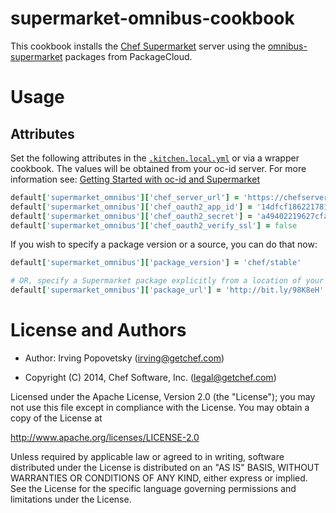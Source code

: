 # supermarket-omnibus-cookbook

This cookbook installs the [Chef Supermarket](https://github.com/opscode/supermarket) server using the [omnibus-supermarket](https://github.com/opscode/omnibus-supermarket) packages from PackageCloud.

# Usage

## Attributes

Set the following attributes in the [`.kitchen.local.yml`](https://github.com/irvingpop/supermarket-omnibus-cookbook/blob/master/.kitchen.local.yml.example) or via a wrapper cookbook.  The values will be obtained from your oc-id server.  For more information see: [Getting Started with oc-id and Supermarket](http://irvingpop.github.io/blog/2015/04/07/setting-up-your-private-supermarket-server/)

```ruby
default['supermarket_omnibus']['chef_server_url'] = 'https://chefserver.mycompany.com'
default['supermarket_omnibus']['chef_oauth2_app_id'] = '14dfcf186221781cff51eedd5ac1616'
default['supermarket_omnibus']['chef_oauth2_secret'] = 'a49402219627cfa6318d58b13e90aca'
default['supermarket_omnibus']['chef_oauth2_verify_ssl'] = false
```

If you wish to specify a package version or a source, you can do that now:
```ruby
default['supermarket_omnibus']['package_version'] = 'chef/stable'

# OR, specify a Supermarket package explicitly from a location of your choosing
default['supermarket_omnibus']['package_url'] = 'http://bit.ly/98K8eH'
```

# License and Authors

- Author: Irving Popovetsky (<irving@getchef.com>)

- Copyright (C) 2014, Chef Software, Inc. (<legal@getchef.com>)

Licensed under the Apache License, Version 2.0 (the "License");
you may not use this file except in compliance with the License.
You may obtain a copy of the License at

   http://www.apache.org/licenses/LICENSE-2.0

Unless required by applicable law or agreed to in writing, software
distributed under the License is distributed on an "AS IS" BASIS,
WITHOUT WARRANTIES OR CONDITIONS OF ANY KIND, either express or implied.
See the License for the specific language governing permissions and
limitations under the License.

